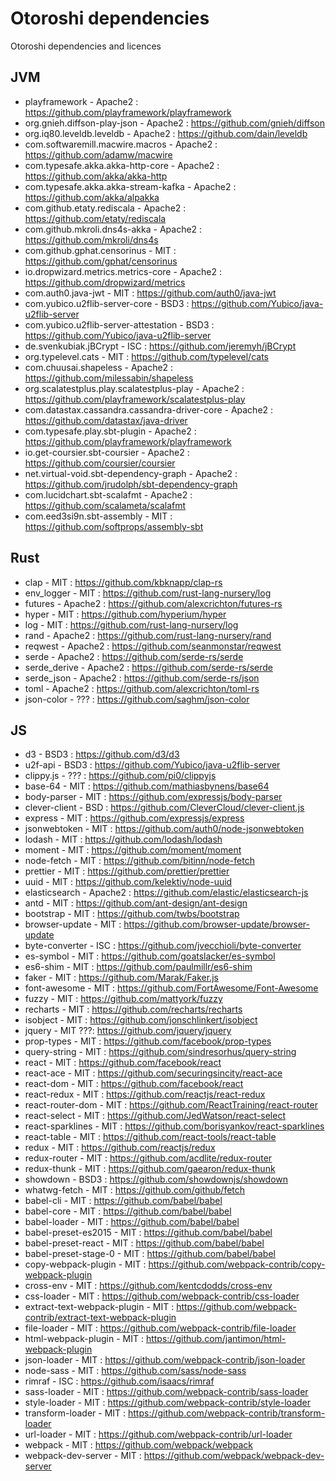 # Otoroshi dependencies

Otoroshi dependencies and licences

## JVM

* playframework - Apache2 : https://github.com/playframework/playframework
* org.gnieh.diffson-play-json - Apache2 : https://github.com/gnieh/diffson     
* org.iq80.leveldb.leveldb - Apache2 : https://github.com/dain/leveldb                 
* com.softwaremill.macwire.macros - Apache2 : https://github.com/adamw/macwire                  
* com.typesafe.akka.akka-http-core    - Apache2 : https://github.com/akka/akka-http       
* com.typesafe.akka.akka-stream-kafka - Apache2 : https://github.com/akka/alpakka
* com.github.etaty.rediscala - Apache2 : https://github.com/etaty/rediscala              
* com.github.mkroli.dns4s-akka - Apache2 : https://github.com/mkroli/dns4s           
* com.github.gphat.censorinus - MIT : https://github.com/gphat/censorinus            
* io.dropwizard.metrics.metrics-core - Apache2 : https://github.com/dropwizard/metrics           
* com.auth0.java-jwt - MIT : https://github.com/auth0/java-jwt                
* com.yubico.u2flib-server-core - BSD3 : https://github.com/Yubico/java-u2flib-server
* com.yubico.u2flib-server-attestation - BSD3 : https://github.com/Yubico/java-u2flib-server
* de.svenkubiak.jBCrypt - ISC : https://github.com/jeremyh/jBCrypt         
* org.typelevel.cats - MIT : https://github.com/typelevel/cats                 
* com.chuusai.shapeless - Apache2 : https://github.com/milessabin/shapeless    
* org.scalatestplus.play.scalatestplus-play - Apache2 : https://github.com/playframework/scalatestplus-play
* com.datastax.cassandra.cassandra-driver-core - Apache2 : https://github.com/datastax/java-driver
* com.typesafe.play.sbt-plugin - Apache2 : https://github.com/playframework/playframework
* io.get-coursier.sbt-coursier - Apache2 : https://github.com/coursier/coursier
* net.virtual-void.sbt-dependency-graph - Apache2 : https://github.com/jrudolph/sbt-dependency-graph
* com.lucidchart.sbt-scalafmt - Apache2 : https://github.com/scalameta/scalafmt
* com.eed3si9n.sbt-assembly - MIT : https://github.com/softprops/assembly-sbt

## Rust

* clap - MIT : https://github.com/kbknapp/clap-rs
* env_logger - MIT : https://github.com/rust-lang-nursery/log
* futures - Apache2 : https://github.com/alexcrichton/futures-rs
* hyper - MIT : https://github.com/hyperium/hyper
* log - MIT : https://github.com/rust-lang-nursery/log
* rand - Apache2 : https://github.com/rust-lang-nursery/rand
* reqwest - Apache2 : https://github.com/seanmonstar/reqwest
* serde - Apache2 : https://github.com/serde-rs/serde
* serde_derive - Apache2 : https://github.com/serde-rs/serde
* serde_json - Apache2 : https://github.com/serde-rs/json
* toml - Apache2 : https://github.com/alexcrichton/toml-rs
* json-color - ??? : https://github.com/saghm/json-color

## JS

* d3 - BSD3 : https://github.com/d3/d3 
* u2f-api - BSD3 : https://github.com/Yubico/java-u2flib-server 
* clippy.js - ??? : https://github.com/pi0/clippyjs 
* base-64 - MIT : https://github.com/mathiasbynens/base64 
* body-parser - MIT : https://github.com/expressjs/body-parser 
* clever-client - BSD : https://github.com/CleverCloud/clever-client.js 
* express - MIT : https://github.com/expressjs/express 
* jsonwebtoken - MIT : https://github.com/auth0/node-jsonwebtoken 
* lodash - MIT : https://github.com/lodash/lodash
* moment - MIT : https://github.com/moment/moment
* node-fetch - MIT : https://github.com/bitinn/node-fetch 
* prettier - MIT : https://github.com/prettier/prettier 
* uuid - MIT : https://github.com/kelektiv/node-uuid 
* elasticsearch - Apache2 : https://github.com/elastic/elasticsearch-js 
* antd - MIT : https://github.com/ant-design/ant-design 
* bootstrap - MIT : https://github.com/twbs/bootstrap 
* browser-update - MIT : https://github.com/browser-update/browser-update 
* byte-converter - ISC : https://github.com/jvecchioli/byte-converter 
* es-symbol - MIT : https://github.com/goatslacker/es-symbol 
* es6-shim - MIT : https://github.com/paulmillr/es6-shim 
* faker - MIT : https://github.com/Marak/Faker.js 
* font-awesome - MIT : https://github.com/FortAwesome/Font-Awesome 
* fuzzy - MIT : https://github.com/mattyork/fuzzy 
* recharts - MIT : https://github.com/recharts/recharts
* isobject - MIT : https://github.com/jonschlinkert/isobject 
* jquery - MIT ???: https://github.com/jquery/jquery 
* prop-types - MIT : https://github.com/facebook/prop-types 
* query-string - MIT : https://github.com/sindresorhus/query-string 
* react - MIT : https://github.com/facebook/react 
* react-ace - MIT : https://github.com/securingsincity/react-ace 
* react-dom - MIT : https://github.com/facebook/react 
* react-redux - MIT : https://github.com/reactjs/react-redux 
* react-router-dom - MIT : https://github.com/ReactTraining/react-router 
* react-select - MIT : https://github.com/JedWatson/react-select 
* react-sparklines - MIT : https://github.com/borisyankov/react-sparklines 
* react-table - MIT : https://github.com/react-tools/react-table 
* redux - MIT : https://github.com/reactjs/redux 
* redux-router - MIT : https://github.com/acdlite/redux-router 
* redux-thunk - MIT : https://github.com/gaearon/redux-thunk 
* showdown - BSD3 : https://github.com/showdownjs/showdown 
* whatwg-fetch - MIT : https://github.com/github/fetch 
* babel-cli - MIT : https://github.com/babel/babel 
* babel-core - MIT : https://github.com/babel/babel 
* babel-loader - MIT : https://github.com/babel/babel 
* babel-preset-es2015 - MIT : https://github.com/babel/babel 
* babel-preset-react - MIT : https://github.com/babel/babel 
* babel-preset-stage-0 - MIT : https://github.com/babel/babel 
* copy-webpack-plugin - MIT : https://github.com/webpack-contrib/copy-webpack-plugin 
* cross-env - MIT : https://github.com/kentcdodds/cross-env 
* css-loader - MIT : https://github.com/webpack-contrib/css-loader
* extract-text-webpack-plugin - MIT : https://github.com/webpack-contrib/extract-text-webpack-plugin 
* file-loader - MIT : https://github.com/webpack-contrib/file-loader 
* html-webpack-plugin - MIT : https://github.com/jantimon/html-webpack-plugin 
* json-loader - MIT : https://github.com/webpack-contrib/json-loader 
* node-sass - MIT : https://github.com/sass/node-sass 
* rimraf - ISC : https://github.com/isaacs/rimraf
* sass-loader - MIT : https://github.com/webpack-contrib/sass-loader 
* style-loader - MIT : https://github.com/webpack-contrib/style-loader 
* transform-loader - MIT : https://github.com/webpack-contrib/transform-loader 
* url-loader - MIT : https://github.com/webpack-contrib/url-loader 
* webpack - MIT : https://github.com/webpack/webpack 
* webpack-dev-server - MIT : https://github.com/webpack/webpack-dev-server 